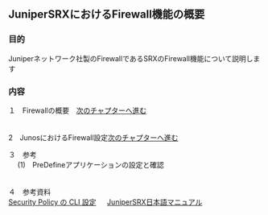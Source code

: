 ## JuniperSRXにおけるFirewall機能の概要

### 目的
Juniperネットワーク社製のFirewallであるSRXのFirewall機能について説明します
### 内容
１　Firewallの概要　[次のチャプターへ進む](./Firewall-ovewview.md) <br>　

2　JunosにおけるFirewall設定[次のチャプターへ進む](./Junos-Firewall-config.md)<br>
 
３　参考<br>
　  (1)　PreDefineアプリケーションの設定と確認　<br>
 　 
   
４　参考資料<br>
  [Security Policy の CLI 設定](https://www.juniper.net/content/dam/www/assets/additional-resources/jp/ja/301-security-policy.pdf)
　  [JuniperSRX日本語マニュアル](https://junipernetworks.zendesk.com/hc/ja/articles/6484920105103-SRX-%E6%97%A5%E6%9C%AC%E8%AA%9E%E3%83%9E%E3%83%8B%E3%83%A5%E3%82%A2%E3%83%AB)
